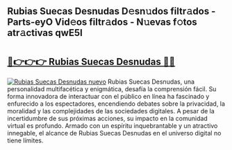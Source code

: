 ## Rubias Suecas Desnudas D𝚎sn𝚞dos filtr𝚊dos - Parts-eyO Vid𝚎os filtr𝚊dos - N𝚞evas f𝚘tos atr𝚊ctivas qwE5I

# <h2><a href="http://mb9stk.tromn.icu/?c=Rubias+Suecas+Desnudas">🔗👉👉👉 Rubias Suecas Desnudas 🔗🔗</a></h2>

[![Rubias Suecas Desnudas nuevo](https://i.imgur.com/pEAQMta.gif)](http://mb9stk.tromn.icu/?c=Rubias+Suecas+Desnudas)
Rubias Suecas Desnudas, una personalidad multifacética y enigmática, desafía la comprensión fácil. Su forma innovadora de interactuar con el público en línea ha fascinado y enfurecido a los espectadores, encendiendo debates sobre la privacidad, la moralidad y las complejidades de las sociedades digitales. A pesar de la incertidumbre de sus próximas acciones, su impacto en la comunidad virtual es profundo. Armado con un espíritu inquebrantable y un atractivo innegable, el alcance de Rubias Suecas Desnudas en el universo digital no tiene límites.
